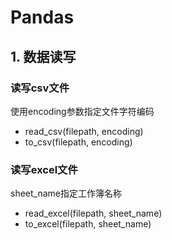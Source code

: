 # Pandas

## 1. 数据读写
### 读写csv文件
使用encoding参数指定文件字符编码
* read_csv(filepath, encoding)
* to_csv(filepath, encoding)

### 读写excel文件
sheet_name指定工作簿名称
* read_excel(filepath, sheet_name)
* to_excel(filepath, sheet_name)
